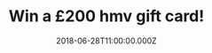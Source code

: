 ---
campaign-uuid: "c-de615f84-9eac-420f-a8f2-efeeb3b25caf"
type: "Competition"
category: "Gifts"
date: "2018-06-28T11:00:00.000Z"
end-date: "2018-07-28T23:59:00.000Z"
disable-form: false
is_promoted: false
has_entry_page: true
title: "Win a £200 hmv gift card!"
competition-description: "<p>Want Ariana Grande’s new album? or maybe Florence and\
  \ the Machine’s limited edition Vinyl? If so… we have great news for YOU! We’re\
  \ giving away a fantastic £200 hmv gift card for you to spend and enjoy the best\
  \ music, movies & more!</p>\r\n<p>Do you want it? Click below for a chance to win!</p>"
hero-header: "Win a £200 hmv gift card!"
terms-confirmation: "N/A"
banner-img: "https://assets.expresslyapp.com/asset-9729e78d-6d11-4011-a542-96bebc2a2a51.jpg"
logo-left-href: "https://www.hmv.com/"
logo-left-image: "https://assets.expresslyapp.com/asset-bcc60982-5669-4efd-8a8e-07dbf2627f52.jpg"
logo-left-title: "hmv"
bg-image-hero: "https://assets.expresslyapp.com/asset-021d6c97-d9eb-4e35-bdf3-de63509eb484.png"
bg-image-first: "https://assets.expresslyapp.com/asset-7904dc90-46ed-4530-8ecf-c2f3567ed03e.jpg"
bg-image-second: "https://assets.expresslyapp.com/asset-65375f33-d662-48ea-9676-e2165b3fb369.jpg"
section1-content: "<p>hmv is a leading specialist retailer of music, film, games and\
  \ technology products, with over 120 stores around the UK, offering a wide selection\
  \ of new release and catalogue titles. hmv make music and entertainment available\
  \ to its customers in every format imaginable: from sheet music and the earliest\
  \ gramophone 78s to today’s digital downloads!</p>\r\n<p> And of course, notably\
  \ also taken in vinyl singles and albums, cassettes and CDs as well as film and\
  \ TV content on VHS, DVD & Blu-ray and games titles across all platforms!</p>"
section2-content: "<p>We want YOU to take advantage of all their music and entertainment\
  \ that is why we've managed to get our hands on a £200 hmv gift card for you to\
  \ spend and enjoy all of hmv content!</p>\r\n<p>Enter the form below and treat yourself\
  \ with that new album you've always wanted!</p>"
entry-title: "Win a £200 hmv gift card!"
entry-content: "Enter the draw to win a a £200 hmv gift card by completing the form\
  \ below before 23:59 on 28th July 2018."
has-winner: false
prize-description: "A £200 hmv gift card."
special-conditions: "Multiple entries are allowed up to one every day."
---